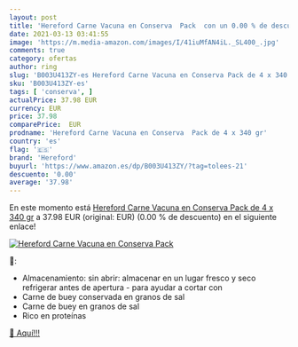 ```yaml
---
layout: post
title: 'Hereford Carne Vacuna en Conserva  Pack  con un 0.00 % de descuento'
date: 2021-03-13 03:41:55
image: 'https://m.media-amazon.com/images/I/41iuMfAN4iL._SL400_.jpg'
comments: true
category: ofertas
author: ring
slug: 'B003U413ZY-es Hereford Carne Vacuna en Conserva Pack de 4 x 340 gr'
sku: 'B003U413ZY-es'
tags: [ 'conserva', ]
actualPrice: 37.98 EUR
currency: EUR
price: 37.98
comparePrice:  EUR
prodname: 'Hereford Carne Vacuna en Conserva  Pack de 4 x 340 gr'
country: 'es'
flag: '🇪🇸'
brand: 'Hereford'
buyurl: 'https://www.amazon.es/dp/B003U413ZY/?tag=tolees-21'
descuento: '0.00'
average: '37.98'
---
```


En este momento está [Hereford Carne Vacuna en Conserva  Pack de 4 x 340 gr](https://www.amazon.es/dp/B003U413ZY/?tag=tolees-21) a 37.98 EUR (original:  EUR) (0.00 %  de descuento) en el siguiente enlace!

[![Hereford Carne Vacuna en Conserva  Pack ](https://m.media-amazon.com/images/I/41iuMfAN4iL._SL400_.jpg)](https://www.amazon.es/dp/B003U413ZY/?tag=tolees-21)

🔎:

- Almacenamiento: sin abrir: almacenar en un lugar fresco y seco refrigerar antes de apertura - para ayudar a cortar con
- Carne de buey conservada en granos de sal
- Carne de buey en granos de sal
- Rico en proteínas

[🛒 Aquí!!!](https://www.amazon.es/dp/B003U413ZY/?tag=tolees-21)
